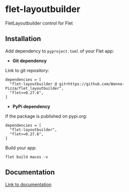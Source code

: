 # flet-layoutbuilder
FletLayoutbuilder control for Flet

## Installation

Add dependency to `pyproject.toml` of your Flet app:

* **Git dependency**

Link to git repository:

```
dependencies = [
  "flet-layoutbuilder @ git+https://github.com/Wanna-Pizza/flet_layoutbuilder",
  "flet>=0.27.6",
]
```

* **PyPi dependency**  

If the package is published on pypi.org:

```
dependencies = [
  "flet-layoutbuilder",
  "flet>=0.27.6",
]
```

Build your app:
```
flet build macos -v
```

## Documentation

[Link to documentation](https://Wanna-Pizza.github.io/flet-layoutbuilder/)
